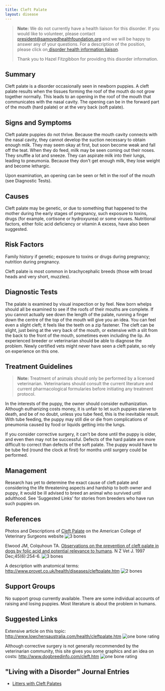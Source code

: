 ```yaml
---
title: Cleft Palate
layout: disease
---
```


> **Note:** We do not currently have a health liaison for this disorder. If you would like to volunteer, please contact[ president@samoyedhealthfoundation.org](mailto:president@samoyedhealthfoundation.org?subject=Questions%20about%20becoming%20a%20Health%20Information%20Liaison%20or%20Reviewer) and we will be happy to answer any of your questions.
> For a description of the position, please click on[ disorder health information liaison](/become-a-health-information-liaison).
>
> Thank you to Hazel Fitzgibbon for providing this disorder information.

## Summary

Cleft palate is a disorder occasionally seen in newborn puppies. A
cleft palate results when the tissues forming the roof of the mouth do
not grow together normally. This leads to an opening in the roof of the
mouth that communicates with the nasal cavity. The opening can be in the
forward part of the mouth (hard palate) or at the very back (soft
palate).

## Signs and Symptoms

Cleft palate puppies do not thrive. Because the mouth cavity connects
with the nasal cavity, they cannot develop the suction necessary to
obtain enough milk. They may seem okay at first, but soon become weak
and fall off the teat. When they do feed, milk may be seen coming out
their noses. They snuffle a lot and sneeze. They can aspirate milk into
their lungs, leading to pneumonia. Because they don't get enough milk,
they lose weight and become lethargic.

Upon examination, an opening can be seen or felt in the roof of the
mouth (see Diagnostic Tests).

## Causes

Cleft palate may be genetic, or due to something that happened to the
mother during the early stages of pregnancy, such exposure to toxins,
drugs (for example, cortisone or hydroxyurea) or some viruses.
Nutritional factors, either folic acid deficiency or vitamin A excess,
have also been suggested.

## Risk Factors

Family history if genetic; exposure to toxins or drugs during
pregnancy; nutrition during pregnancy.

Cleft palate is most common in brachycephalic breeds (those with broad
heads and very short, muzzles).

## Diagnostic Tests

The palate is examined by visual inspection or by feel. New born whelps
should all be examined to see if the roofs of their mouths are complete.
If you cannot actually see down the length of the palate, running a
finger down the centre of the top of the mouth will give you an idea.
You can feel even a slight cleft; it feels like the teeth on a zip
fastener. The cleft can be slight, just being at the very back of the
mouth, or extensive with a slit from the back to the front of the mouth,
sometimes even including the lip. An experienced breeder or
veterinarian should be able to diagnose the problem. Newly certified
vets might never have seen a cleft palate, so rely on experience on this
one.

## Treatment Guidelines

> **Note:** Treatment of animals should only be performed by a licensed
> veterinarian. Veterinarians should consult the current literature and
> current pharmacological formularies before initiating any treatment
> protocol.

In the interests of the puppy, the owner should consider euthanization.
Although euthanizing costs money, it is unfair to let such puppies
starve to death, and be of no doubt, unless you tube feed, this is the
inevitable result. With tube feeding, the puppy may still die or die
from complications of pneumonia caused by food or liquids getting into
the lungs.

If you consider corrective surgery, it can't be done until the puppy is
older, and even then may not be successful. Defects of the hard palate
are more difficult to correct than defects of the soft palate. The
puppy would have to be tube fed (round the clock at first) for months
until surgery could be performed.

## Management

Research has yet to determine the exact cause of cleft palate and
considering the life threatening aspects and hardship to both owner and
puppy, it would be ill advised to breed an animal who survived until
adulthood. See 'Suggested Links' for stories from breeders who have run
such puppies on.

## References

Photos and Descriptions of [Cleft
Palate](https://www.acvs.org/small-animal/cleft-palate)
on the American College of Veterinary Surgeons website
![3 bones](/img/3-bones.png)

Elwood JM, Colquhoun TA. [Observations on the prevention of cleft palate
in dogs by folic acid and potential relevance to
humans](http://www.ncbi.nlm.nih.gov/sites/entrez?Db=pubmed&Cmd=ShowDetailView&TermToSearch=16032001&ordinalpos=1&itool=EntrezSystem2.PEntrez.Pubmed.Pubmed_ResultsPanel.Pubmed_RVDocSum).
N Z Vet J. 1997 Dec;45(6):254-6.
![3 bones](/img/3-bones.png)

A description with anatomical terms:
<http://www.provet.co.uk/health/diseases/cleftpalate.htm>
![2 bones](/img/2-bones.png)

## Support Groups

No support group currently available. There are some individual accounts
of raising and losing puppies. Most literature is about the problem in
humans.

## Suggested Links

Extensive article on this topic:
<http://www.lowchensaustralia.com/health/cleftpalate.htm>
![one bone rating](/img/1-bone.png)

Although corrective surgery is not generally recommended by the
veterinarian community, this site gives you some graphics and an idea on
costs:
<http://www.dogbreedinfo.com/cleft.htm>
![one bone rating](/img/1-bone.png)

## "Living with a Disorder" Journal Entries

- [Litters with Cleft Palates](/diseases/cleft-palate-litters-with-cleft-palates)
